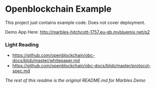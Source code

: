 # Openblockchain Example

This project just contains example code. Does not cover deployment.

Demo App Here: http://marbles-hitchcott-1757.eu-gb.mybluemix.net/p2

### Light Reading

* https://github.com/openblockchain/obc-docs/blob/master/whitepaper.md
* https://github.com/openblockchain/obc-docs/blob/master/protocol-spec.md

*The rest of this readme is the original README.md for Marbles Demo*